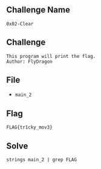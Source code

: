 ## Challenge Name
```
0x02-Clear
```
## Challenge
```
This program will print the flag.  
Author: FlyDragon
```
## File
- `main_2`
## Flag
```
FLAG{tr1cky_mov3}
```
## Solve
```
strings main_2 | grep FLAG
```
